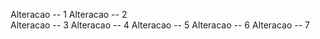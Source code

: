 Alteracao -- 1 
Alteracao -- 2  
Alteracao -- 3
Alteracao -- 4
Alteracao -- 5
Alteracao -- 6
Alteracao -- 7